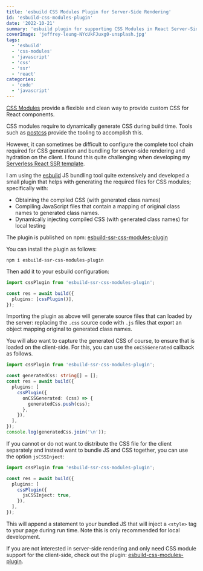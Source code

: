 ```yaml
---
title: 'esbuild CSS Modules Plugin for Server-Side Rendering'
id: 'esbuild-css-modules-plugin'
date: '2022-10-21'
summary: 'esbuild plugin for supporting CSS Modules in React Server-Side Rendering.'
coverImage: 'jeffrey-leung-NYcUkFJuxg0-unsplash.jpg'
tags:
  - 'esbuild'
  - 'css-modules'
  - 'javascript'
  - 'css'
  - 'ssr'
  - 'react'
categories:
  - 'code'
  - 'javascript'
---
```


[CSS Modules](https://github.com/css-modules/css-modules) provide a flexible and clean way to provide custom CSS for React components.

CSS modules require to dynamically generate CSS during build time. Tools such as [postcss](https://postcss.org/) provide the tooling to accomplish this. 

However, it can sometimes be difficult to configure the complete tool chain required for CSS generation and bundling for server-side rendering and hydration on the client. I found this quite challenging when developing my [Serverless React SSR template](https://maxrohde.com/2022/10/16/serverless-react-ssr).

I am using the [esbuild](https://esbuild.github.io/)  JS bundling tool quite extensively and developed a small plugin that helps with generating the required files for CSS modules; specifically with:

- Obtaining the compiled CSS (with generated class names) 
- Compiling JavaScript files that contain a mapping of original class names to generated class names.
- Dynamically injecting compiled CSS (with generated class names) for local testing

The plugin is published on npm: [esbuild-ssr-css-modules-plugin](https://www.npmjs.com/package/esbuild-ssr-css-modules-plugin)

You can install the plugin as follows:

```
npm i esbuild-ssr-css-modules-plugin
```

Then add it to your esbuild configuration:

```typescript
import cssPlugin from 'esbuild-ssr-css-modules-plugin';

const res = await build({
  plugins: [cssPlugin()],
});
```

Importing the plugin as above will generate source files that can loaded by the server: replacing the `.css` source code with `.js` files that export an object mapping original to generated class names.

You will also want to capture the generated CSS of course, to ensure that is loaded on the client-side. For this, you can use the `onCSSGenerated` callback as follows.

```typescript
import cssPlugin from 'esbuild-ssr-css-modules-plugin';

const generatedCss: string[] = [];
const res = await build({
  plugins: [
    cssPlugin({
      onCSSGenerated: (css) => {
        generatedCss.push(css);
      },
    }),
  ],
});
console.log(generatedCss.join('\n'));
```

If you cannot or do not want to distribute the CSS file for the client separately and instead want to bundle JS and CSS together, you can use the option `jsCSSInject`:

```typescript
import cssPlugin from 'esbuild-ssr-css-modules-plugin';

const res = await build({
  plugins: [
    cssPlugin({
      jsCSSInject: true,
    }),
  ],
});
```

This will append a statement to your bundled JS that will inject a `<style>` tag to your page during run time. Note this is only recommended for local development.

If you are not interested in server-side rendering and only need CSS module support for the client-side, check out the plugin: [esbuild-css-modules-plugin](https://github.com/indooorsman/esbuild-css-modules-plugin#readme).